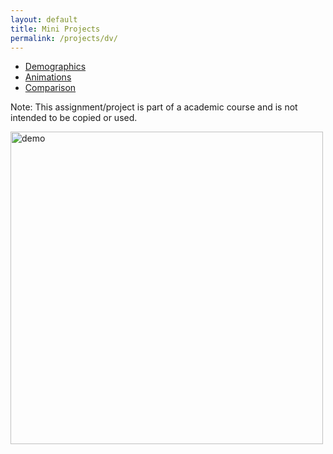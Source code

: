 ```yaml
---
layout: default
title: Mini Projects
permalink: /projects/dv/
---
```


- [Demographics](https://snehalchaudhari98.github.io//dv/demographic/index.html)
- [Animations](https://snehalchaudhari98.github.io/dv/h3/index.html)
- [Comparison](https://snehalchaudhari98.github.io/dv/h4/index.html)

Note: This assignment/project is part of a academic course and is not intended to be copied or used.

 <img src="https://snehalchaudhari98.github.io/dv/demographic/img/completed_homework.mp4" alt="demo" width="500">
